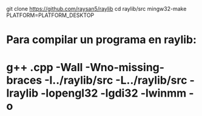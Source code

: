 git clone https://github.com/raysan5/raylib
cd raylib/src
mingw32-make PLATFORM=PLATFORM_DESKTOP
# Para compilar un programa en raylib:
# g++ <file>.cpp -Wall -Wno-missing-braces -I../raylib/src -L../raylib/src -lraylib -lopengl32 -lgdi32 -lwinmm -o <output>